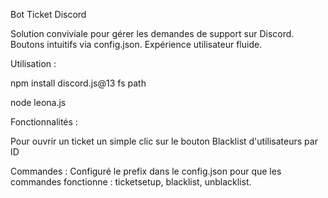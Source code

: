 Bot Ticket Discord

Solution conviviale pour gérer les demandes de support sur Discord. Boutons intuitifs via config.json. Expérience utilisateur fluide.

Utilisation :

npm install discord.js@13 fs path

node leona.js

Fonctionnalités :

Pour ouvrir un ticket un simple clic sur le bouton
Blacklist d'utilisateurs par ID

Commandes :
Configuré le prefix dans le config.json pour que les commandes fonctionne : ticketsetup, blacklist, unblacklist.
